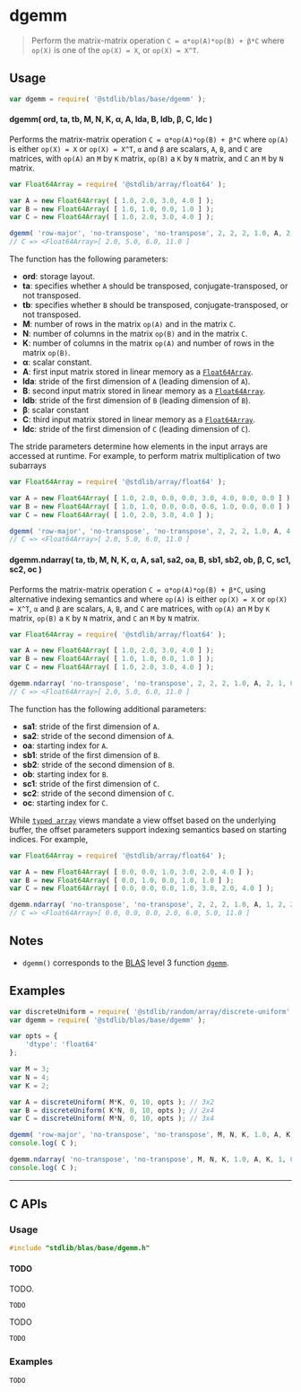 <!--

@license Apache-2.0

Copyright (c) 2024 The Stdlib Authors.

Licensed under the Apache License, Version 2.0 (the "License");
you may not use this file except in compliance with the License.
You may obtain a copy of the License at

   http://www.apache.org/licenses/LICENSE-2.0

Unless required by applicable law or agreed to in writing, software
distributed under the License is distributed on an "AS IS" BASIS,
WITHOUT WARRANTIES OR CONDITIONS OF ANY KIND, either express or implied.
See the License for the specific language governing permissions and
limitations under the License.

-->

# dgemm

> Perform the matrix-matrix operation `C = α*op(A)*op(B) + β*C` where `op(X)` is one of the `op(X) = X`, or `op(X) = X^T`.

<section class = "usage">

## Usage

```javascript
var dgemm = require( '@stdlib/blas/base/dgemm' );
```

#### dgemm( ord, ta, tb, M, N, K, α, A, lda, B, ldb, β, C, ldc )

Performs the matrix-matrix operation `C = α*op(A)*op(B) + β*C` where `op(A)` is either `op(X) = X` or `op(X) = X^T`, `α` and `β` are scalars, `A`, `B`, and `C` are matrices, with `op(A)` an `M` by `K` matrix, `op(B)` a `K` by `N` matrix, and `C` an `M` by `N` matrix.

```javascript
var Float64Array = require( '@stdlib/array/float64' );

var A = new Float64Array( [ 1.0, 2.0, 3.0, 4.0 ] );
var B = new Float64Array( [ 1.0, 1.0, 0.0, 1.0 ] );
var C = new Float64Array( [ 1.0, 2.0, 3.0, 4.0 ] );

dgemm( 'row-major', 'no-transpose', 'no-transpose', 2, 2, 2, 1.0, A, 2, B, 2, 1.0, C, 2 );
// C => <Float64Array>[ 2.0, 5.0, 6.0, 11.0 ]
```

The function has the following parameters:

-   **ord**: storage layout.
-   **ta**: specifies whether `A` should be transposed, conjugate-transposed, or not transposed.
-   **tb**: specifies whether `B` should be transposed, conjugate-transposed, or not transposed.
-   **M**: number of rows in the matrix `op(A)` and in the matrix `C`.
-   **N**: number of columns in the matrix `op(B)` and in the matrix `C`.
-   **K**: number of columns in the matrix `op(A)` and number of rows in the matrix `op(B)`.
-   **α**: scalar constant.
-   **A**: first input matrix stored in linear memory as a [`Float64Array`][mdn-float64array].
-   **lda**: stride of the first dimension of `A` (leading dimension of `A`).
-   **B**: second input matrix stored in linear memory as a [`Float64Array`][mdn-float64array].
-   **ldb**: stride of the first dimension of `B` (leading dimension of `B`).
-   **β**: scalar constant
-   **C**: third input matrix stored in linear memory as a [`Float64Array`][mdn-float64array].
-   **ldc**: stride of the first dimension of `C` (leading dimension of `C`).

The stride parameters determine how elements in the input arrays are accessed at runtime. For example, to perform matrix multiplication of two subarrays

```javascript
var Float64Array = require( '@stdlib/array/float64' );

var A = new Float64Array( [ 1.0, 2.0, 0.0, 0.0, 3.0, 4.0, 0.0, 0.0 ] );
var B = new Float64Array( [ 1.0, 1.0, 0.0, 0.0, 0.0, 1.0, 0.0, 0.0 ] );
var C = new Float64Array( [ 1.0, 2.0, 3.0, 4.0 ] );

dgemm( 'row-major', 'no-transpose', 'no-transpose', 2, 2, 2, 1.0, A, 4, B, 4, 1.0, C, 2 );
// C => <Float64Array>[ 2.0, 5.0, 6.0, 11.0 ]
```

<!-- lint disable maximum-heading-length -->

#### dgemm.ndarray( ta, tb, M, N, K, α, A, sa1, sa2, oa, B, sb1, sb2, ob, β, C, sc1, sc2, oc )

Performs the matrix-matrix operation `C = α*op(A)*op(B) + β*C`, using alternative indexing semantics and where `op(A)` is either `op(X) = X` or `op(X) = X^T`, `α` and `β` are scalars, `A`, `B`, and `C` are matrices, with `op(A)` an `M` by `K` matrix, `op(B)` a `K` by `N` matrix, and `C` an `M` by `N` matrix.

```javascript
var Float64Array = require( '@stdlib/array/float64' );

var A = new Float64Array( [ 1.0, 2.0, 3.0, 4.0 ] );
var B = new Float64Array( [ 1.0, 1.0, 0.0, 1.0 ] );
var C = new Float64Array( [ 1.0, 2.0, 3.0, 4.0 ] );

dgemm.ndarray( 'no-transpose', 'no-transpose', 2, 2, 2, 1.0, A, 2, 1, 0, B, 2, 1, 0, 1.0, C, 2, 1, 0 );
// C => <Float64Array>[ 2.0, 5.0, 6.0, 11.0 ]
```

The function has the following additional parameters:

-   **sa1**: stride of the first dimension of `A`.
-   **sa2**: stride of the second dimension of `A`.
-   **oa**: starting index for `A`.
-   **sb1**: stride of the first dimension of `B`.
-   **sb2**: stride of the second dimension of `B`.
-   **ob**: starting index for `B`.
-   **sc1**: stride of the first dimension of `C`.
-   **sc2**: stride of the second dimension of `C`.
-   **oc**: starting index for `C`.

While [`typed array`][mdn-typed-array] views mandate a view offset based on the underlying buffer, the offset parameters support indexing semantics based on starting indices. For example,

```javascript
var Float64Array = require( '@stdlib/array/float64' );

var A = new Float64Array( [ 0.0, 0.0, 1.0, 3.0, 2.0, 4.0 ] );
var B = new Float64Array( [ 0.0, 1.0, 0.0, 1.0, 1.0 ] );
var C = new Float64Array( [ 0.0, 0.0, 0.0, 1.0, 3.0, 2.0, 4.0 ] );

dgemm.ndarray( 'no-transpose', 'no-transpose', 2, 2, 2, 1.0, A, 1, 2, 2, B, 1, 2, 1, 1.0, C, 1, 2, 3 );
// C => <Float64Array>[ 0.0, 0.0, 0.0, 2.0, 6.0, 5.0, 11.0 ]
```

</section>

<!-- /.usage -->

<section class="notes">

## Notes

-   `dgemm()` corresponds to the [BLAS][blas] level 3 function [`dgemm`][blas-dgemm].

</section>

<!-- /.notes -->

<section class="examples">

## Examples

<!-- eslint no-undef: "error" -->

```javascript
var discreteUniform = require( '@stdlib/random/array/discrete-uniform' );
var dgemm = require( '@stdlib/blas/base/dgemm' );

var opts = {
    'dtype': 'float64'
};

var M = 3;
var N = 4;
var K = 2;

var A = discreteUniform( M*K, 0, 10, opts ); // 3x2
var B = discreteUniform( K*N, 0, 10, opts ); // 2x4
var C = discreteUniform( M*N, 0, 10, opts ); // 3x4

dgemm( 'row-major', 'no-transpose', 'no-transpose', M, N, K, 1.0, A, K, B, N, 1.0, C, N );
console.log( C );

dgemm.ndarray( 'no-transpose', 'no-transpose', M, N, K, 1.0, A, K, 1, 0, B, N, 1, 0, 1.0, C, N, 1, 0 );
console.log( C );
```

</section>

<!-- /.examples -->

<!-- C interface documentation. -->

* * *

<section class="c">

## C APIs

<!-- Section to include introductory text. Make sure to keep an empty line after the intro `section` element and another before the `/section` close. -->

<section class="intro">

</section>

<!-- /.intro -->

<!-- C usage documentation. -->

<section class="usage">

### Usage

```c
#include "stdlib/blas/base/dgemm.h"
```

#### TODO

TODO.

```c
TODO
```

TODO

```c
TODO
```

</section>

<!-- /.usage -->

<!-- C API usage notes. Make sure to keep an empty line after the `section` element and another before the `/section` close. -->

<section class="notes">

</section>

<!-- /.notes -->

<!-- C API usage examples. -->

<section class="examples">

### Examples

```c
TODO
```

</section>

<!-- /.examples -->

</section>

<!-- /.c -->

<!-- Section for related `stdlib` packages. Do not manually edit this section, as it is automatically populated. -->

<section class="related">

</section>

<!-- /.related -->

<!-- Section for all links. Make sure to keep an empty line after the `section` element and another before the `/section` close. -->

<section class="links">

[blas]: http://www.netlib.org/blas

[blas-dgemm]: https://www.netlib.org/lapack/explore-html/dd/d09/group__gemm_ga1e899f8453bcbfde78e91a86a2dab984.html#ga1e899f8453bcbfde78e91a86a2dab984

[mdn-float64array]: https://developer.mozilla.org/en-US/docs/Web/JavaScript/Reference/Global_Objects/Float64Array

[mdn-typed-array]: https://developer.mozilla.org/en-US/docs/Web/JavaScript/Reference/Global_Objects/TypedArray

</section>

<!-- /.links -->
